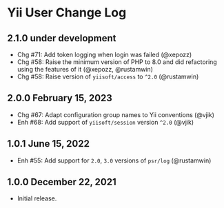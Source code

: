 # Yii User Change Log

## 2.1.0 under development

- Chg #71: Add token logging when login was failed (@xepozz)
- Chg #58: Raise the minimum version of PHP to 8.0 and did refactoring using the features of it (@xepozz, @rustamwin)
- Chg #58: Raise version of `yiisoft/access` to `^2.0` (@rustamwin)

## 2.0.0 February 15, 2023

- Chg #67: Adapt configuration group names to Yii conventions (@vjik)
- Enh #68: Add support of `yiisoft/session` version `^2.0` (@vjik)

## 1.0.1 June 15, 2022

- Enh #55: Add support for `2.0`, `3.0` versions of `psr/log` (@rustamwin)

## 1.0.0 December 22, 2021

- Initial release.
